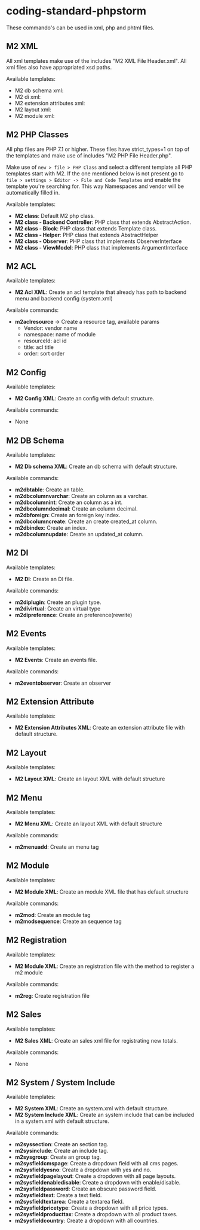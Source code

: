 # coding-standard-phpstorm

These commando's can be used in xml, php and phtml files.

## M2 XML
All xml templates make use of the includes "M2 XML File Header.xml".
All xml files also have appropriated xsd paths.

Available templates:
* M2 db schema xml:
* M2 di xml:
* M2 extension attributes xml:
* M2 layout xml:
* M2 module xml:

## M2 PHP Classes
All php files are PHP 7.1 or higher. These files have strict_types=1 on top of the templates and
make use of includes "M2 PHP File Header.php". 

Make use of `new > file > PHP Class` and select a different template all PHP templates start with M2.
If the one mentioned below is not present go to `file > settings > Editor -> File and Code Templates` and enable the template you're searching for.
This way Namespaces and vendor will be automatically filled in.

Available templates:
* **M2 class**: Default M2 php class.
* **M2 class - Backend Controller**: PHP class that extends AbstractAction.
* **M2 class - Block**: PHP class that extends Template class.
* **M2 class - Helper**: PHP class that extends AbstractHelper
* **M2 class - Observer**: PHP class that implements ObserverInterface
* **M2 class - ViewModel**: PHP class that implements ArgumentInterface
    
## M2 ACL
Available templates:
* **M2 Acl XML**: Create an acl template that already has path to backend menu and backend config (system.xml)

Available commands:
* **m2aclresource** -> Create a resource tag, available params
    * Vendor: vendor name
    * namespace: name of module
    * resourceId: acl id
    * title: acl title
    * order: sort order

## M2 Config
Available templates:
* **M2 Config XML**: Create an config with default structure.

Available commands:
* None

## M2 DB Schema
Available templates:
* **M2 Db schema XML**: Create an db schema with default structure.

Available commands:
* **m2dbtable**: Create an table.
* **m2dbcolumnvarchar**: Create an column as a varchar.
* **m2dbcolumnint**: Create an column as a int.
* **m2dbcolumndecimal**: Create an column decimal.
* **m2dbforeign**: Create an foreign key index.
* **m2dbcolumncreate**: Create an create created_at column.
* **m2dbindex**: Create an index.
* **m2dbcolumnupdate**: Create an updated_at column.

## M2 DI
Available templates:
* **M2 DI**: Create an DI file.

Available commands:
* **m2diplugin**: Create an plugin tyoe.
* **m2divirtual**: Create an virtual type
* **m2dipreference**: Create an preference(rewrite)

## M2 Events
Available templates:
* **M2 Events**: Create an events file.

Available commands:
* **m2eventobserver**: Create an observer

## M2 Extension Attribute
Available templates:
* **M2 Extension Attributes XML**: Create an extension attribute file with default structure.

## M2 Layout
Available templates:
* **M2 Layout XML**: Create an layout XML with default structure

## M2 Menu
Available templates:
* **M2 Menu XML**: Create an layout XML with default structure

Available commands:
* **m2menuadd**: Create an menu tag

## M2 Module
Available templates:
* **M2 Module XML**: Create an module XML file that has default structure

Available commands:
* **m2mod**: Create an module tag
* **m2modsequence**: Create an sequence tag

## M2 Registration
Available templates:
* **M2 Module XML**: Create an registration file with the method to register a m2 module

Available commands:
* **m2reg**: Create registration file

## M2 Sales
Available templates:
* **M2 Sales XML**: Create an sales xml file for registrating new totals.

Available commands:
* None

## M2 System / System Include
Available templates:
* **M2 System XML**: Create an system.xml with default structure.
* **M2 System Include XML**: Create an system include that can be included in a system.xml with default structure. 

Available commands:
* **m2syssection**: Create an section tag.
* **m2sysinclude**: Create an include tag.
* **m2sysgroup**: Create an group tag.
* **m2sysfieldcmspage**: Create a dropdown field with all cms pages.
* **m2sysfieldyesno**: Create a dropdown with yes and no.
* **m2sysfieldpagelayout**: Create a dropdown with all page layouts.
* **m2sysfieldenabledisable**: Create a dropdown with enable/disable.
* **m2sysfieldpassword**: Create an obscure password field.
* **m2sysfieldtext**: Create a text field.
* **m2sysfieldtextarea**: Create a textarea field.
* **m2sysfieldpricetype**: Create a dropdown with all price types.
* **m2sysfieldproducttax**: Create a dropdown with all product taxes.
* **m2sysfieldcountry**: Create a dropdown with all countries.
